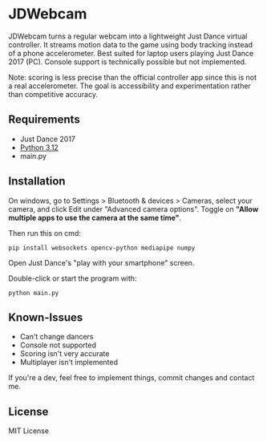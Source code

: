 # JDWebcam

JDWebcam turns a regular webcam into a lightweight Just Dance virtual controller. It streams motion data to the game using body tracking instead of a phone accelerometer. Best suited for laptop users playing Just Dance 2017 (PC). Console support is technically possible but not implemented.

Note: scoring is less precise than the official controller app since this is not a real accelerometer. The goal is accessibility and experimentation rather than competitive accuracy.

## Requirements

* Just Dance 2017
* [Python 3.12](https://www.python.org/downloads/release/python-31210/)
* main.py

## Installation

On windows, go to Settings > Bluetooth & devices > Cameras, select your camera, and click Edit under "Advanced camera options". Toggle on **"Allow multiple apps to use the camera at the same time"**.

Then run this on cmd:

```
pip install websockets opencv-python mediapipe numpy
```

Open Just Dance's "play with your smartphone" screen.

Double-click or start the program with:

```
python main.py
```

## Known-Issues

* Can't change dancers
* Console not supported
* Scoring isn't very accurate
* Multiplayer isn't implemented

If you're a dev, feel free to implement things, commit changes and contact me.

## License

MIT License
